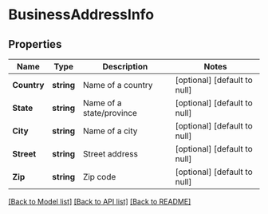 # BusinessAddressInfo

## Properties
Name | Type | Description | Notes
------------ | ------------- | ------------- | -------------
**Country** | **string** | Name of a country | [optional] [default to null]
**State** | **string** | Name of a state/province | [optional] [default to null]
**City** | **string** | Name of a city | [optional] [default to null]
**Street** | **string** | Street address | [optional] [default to null]
**Zip** | **string** | Zip code | [optional] [default to null]

[[Back to Model list]](../README.md#documentation-for-models) [[Back to API list]](../README.md#documentation-for-api-endpoints) [[Back to README]](../README.md)


